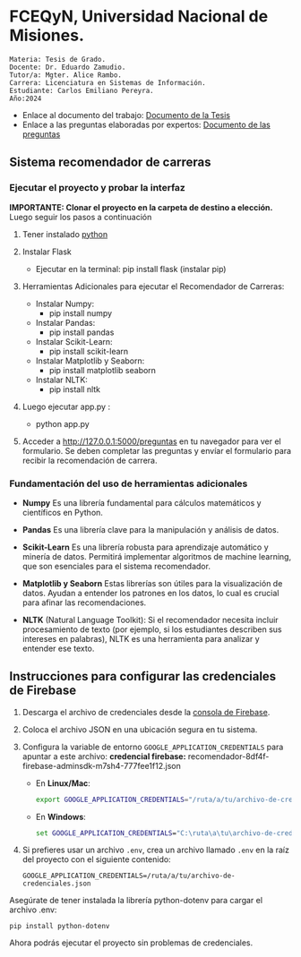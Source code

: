 # FCEQyN, Universidad Nacional de Misiones.

    Materia: Tesis de Grado.
    Docente: Dr. Eduardo Zamudio. 
    Tutor/a: Mgter. Alice Rambo.
    Carrera: Licenciatura en Sistemas de Información.
    Estudiante: Carlos Emiliano Pereyra.
    Año:2024
* Enlace al documento del trabajo: 
[Documento de la Tesis](https://docs.google.com/document/d/1ajJu8LG7SIt8Ziu1GNKXSIN8mHBav75LwIoOJ-uF8pQ/edit?usp=sharing)
* Enlace a las preguntas elaboradas por expertos: [Documento de las preguntas](https://docs.google.com/document/d/1t8bP1550hPkPzNRexBAPPmEphUsMNMdgiOOAmUf8gsM/edit?usp=sharing)

## Sistema recomendador de carreras

 ### Ejecutar el proyecto y probar la interfaz
**IMPORTANTE: Clonar el proyecto en la carpeta de destino a elección.** Luego seguir los pasos a continuación
1. Tener instalado [python](https://www.python.org/downloads/)

2. Instalar Flask  
    * Ejecutar en la terminal: pip install flask (instalar pip)


3. Herramientas Adicionales para ejecutar el Recomendador de Carreras:
    * Instalar Numpy: 
        * pip install numpy
    * Instalar Pandas: 
        * pip install pandas
    * Instalar Scikit-Learn: 
        * pip install scikit-learn
    * Instalar Matplotlib y Seaborn: 
        * pip install matplotlib seaborn
    * Instalar NLTK: 
        * pip install nltk

4. Luego ejecutar app.py :  
    * python app.py 

5. Acceder a http://127.0.0.1:5000/preguntas en tu navegador para ver el formulario.
Se deben completar las preguntas y envíar el formulario para recibir la recomendación de carrera.


### **Fundamentación** del uso de herramientas adicionales

- **Numpy**
 Es una librería fundamental para cálculos matemáticos y científicos en Python.

- **Pandas**
Es una librería clave para la manipulación y análisis de datos.

- **Scikit-Learn**
Es una librería robusta para aprendizaje automático y minería de datos. Permitirá implementar algoritmos de machine learning, que son esenciales para el sistema recomendador.

- **Matplotlib y Seaborn**
Estas librerías son útiles para la visualización de datos. Ayudan a entender los patrones en los datos, lo cual es crucial para afinar las recomendaciones.

- **NLTK** (Natural Language Toolkit):
Si el recomendador necesita incluir procesamiento de texto (por ejemplo, si los estudiantes describen sus intereses en palabras), NLTK es una herramienta para analizar y entender ese texto.

## Instrucciones para configurar las credenciales de Firebase

1. Descarga el archivo de credenciales desde la [consola de Firebase](https://console.firebase.google.com/).
2. Coloca el archivo JSON en una ubicación segura en tu sistema.
3. Configura la variable de entorno `GOOGLE_APPLICATION_CREDENTIALS` para apuntar a este archivo:
    **credencial firebase:** recomendador-8df4f-firebase-adminsdk-m7sh4-777fee1f12.json

   - En **Linux/Mac**:
     ```bash
     export GOOGLE_APPLICATION_CREDENTIALS="/ruta/a/tu/archivo-de-credenciales.json"
     ```

   - En **Windows**:
     ```cmd
     set GOOGLE_APPLICATION_CREDENTIALS="C:\ruta\a\tu\archivo-de-credenciales.json"
     ```

4. Si prefieres usar un archivo `.env`, crea un archivo llamado `.env` en la raíz del proyecto con el siguiente contenido:
   ```env
   GOOGLE_APPLICATION_CREDENTIALS=/ruta/a/tu/archivo-de-credenciales.json
Asegúrate de tener instalada la librería python-dotenv para cargar el archivo .env:

```
pip install python-dotenv
```
Ahora podrás ejecutar el proyecto sin problemas de credenciales.

